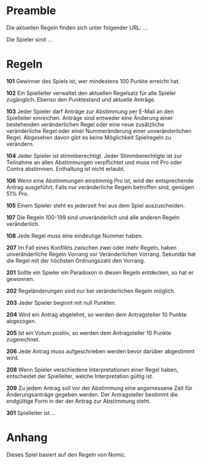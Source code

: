 # Preamble

Die aktuellen Regeln finden sich unter folgender URL: ...

Die Spieler sind ...

# Regeln

**101**
Gewinner des Spiels ist, wer mindestens 100 Punkte erreicht hat.

**102**
Ein Spielleiter verwaltet den aktuellen Regelsatz für alle Spieler zugänglich.
Ebenso den Punktestand und aktuelle Anträge.

**103**
Jeder Spieler darf Anträge zur Abstimmung per E-Mail an den Spielleiter einreichen.
Anträge sind entweder eine Änderung einer bestehenden veränderlichen Regel
oder eine neue zusätzliche veränderliche Regel
oder einer Nummeränderung einer unveränderlichen Regel.
Abgesehen davon gibt es keine Möglichkeit Spielregeln zu verändern.

**104**
Jeder Spieler ist stimmberechtigt.
Jeder Stimmberechtigte ist zur Teilnahme an allen Abstimmungen verpflichtet
und muss mit Pro oder Contra abstimmen.
Enthaltung ist nicht erlaubt.

**106**
Wenn eine Abstimmungen einstimmig Pro ist, wird der entsprechende Antrag ausgeführt.
Falls nur veränderliche Regeln betroffen sind, genügen 51% Pro.

**105**
Einem Spieler steht es jederzeit frei aus dem Spiel auszuscheiden.

**107**
Die Regeln 100-199 sind unveränderlich und alle anderen Regeln veränderlich.

**108**
Jede Regel muss eine eindeutige Nummer haben.

**207**
Im Fall eines Konflikts zwischen zwei oder mehr Regeln,
haben unveränderliche Regeln Vorrang vor Veränderlichen Vorrang.
Sekundär hat die Regel mit der höchsten Ordnungszahl den Vorrang.

**201**
Sollte ein Spieler ein Paradoxon in diesen Regeln entdecken, so hat er gewonnen.

**202**
Regeländerungen sind nur bei veränderlichen Regeln möglich.

**203**
Jeder Spieler beginnt mit null Punkten.

**204**
Wird ein Antrag abgelehnt, so werden dem Antragsteller 10 Punkte abgezogen.

**205**
Ist ein Votum positiv, so werden dem Antragsteller 10 Punkte zugerechnet.

**206**
Jede Antrag muss aufgeschrieben werden bevor darüber abgestimmt wird.

**208**
Wenn Spieler verschiedene Interpretationen einer Regel haben,
entscheidet der Spielleiter, welche Interpretation gültig ist.

**209**
Zu jedem Antrag soll vor der Abstimmung eine angemessene Zeit für Änderungsanträge gegeben werden.
Der Antragsteller bestimmt die endgültige Form in der der Antrag zur Abstimmung steht.

**301**
Spielleiter ist ...

# Anhang

Dieses Spiel basiert auf den Regeln von Nomic.

